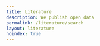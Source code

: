 ```yaml
---
title: Literature
description: We publish open data
permalink: /literature/search
layout: literature
noindex: true
---
```

<script>
  // overwritting siteconfig for a specific page allows us to have multiple literature widgets with different configuration
  var siteConfig = {
    literature: {
      rootFilter: {countriesOfCoverage: ['EC']}
    }
  };
</script>
